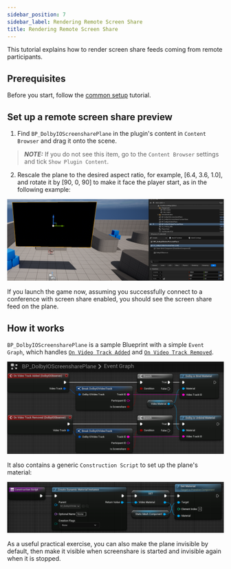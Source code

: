 ```yaml
---
sidebar_position: 7
sidebar_label: Rendering Remote Screen Share
title: Rendering Remote Screen Share
---
```


This tutorial explains how to render screen share feeds coming from remote participants.

## Prerequisites

Before you start, follow the [common setup](common-setup) tutorial.

## Set up a remote screen share preview

1. Find `BP_DolbyIOScreensharePlane` in the plugin's content in `Content Browser` and drag it onto the scene.

> **_NOTE:_** If you do not see this item, go to the `Content Browser` settings and tick `Show Plugin Content`.

2. Rescale the plane to the desired aspect ratio, for example, [6.4, 3.6, 1.0], and rotate it by [90, 0, 90] to make it face the player start, as in the following example:

![](../../static/img/video-plane-result.png)

If you launch the game now, assuming you successfully connect to a conference with screen share enabled, you should see the screen share feed on the plane.

## How it works

`BP_DolbyIOScreensharePlane` is a sample Blueprint with a simple `Event Graph`, which handles [`On Video Track Added`](../blueprints/Events/on-video-track-added) and [`On Video Track Removed`](../blueprints/Events/on-video-track-removed).

![](../../static/img/remote-screenshare-eg.png)

It also contains a generic `Construction Script` to set up the plane's material:

![](../../static/img/video-plane-cs.png)

As a useful practical exercise, you can also make the plane invisible by default, then make it visible when screenshare is started and invisible again when it is stopped.
